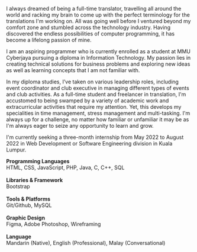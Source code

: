 I always dreamed of being a full-time translator, travelling all around the world and racking my brain to come up with the perfect terminology for the translations I'm working on. All was going well before I ventured beyond my comfort zone and stumbled across the technology industry. Having discovered the endless possibilities of computer programming, it has become a lifelong passion of mine.

I am an aspiring programmer who is currently enrolled as a student at MMU Cyberjaya pursuing a diploma in Information Technology. My passion lies in creating technical solutions for business problems and exploring new ideas as well as learning concepts that I am not familiar with. 

In my diploma studies, I’ve taken on various leadership roles, including event coordinator and club executive in managing different types of events and club activities. As a full-time student and freelancer in translation, I'm accustomed to being swamped by a variety of academic work and extracurricular activities that require my attention. Yet, this develops my specialities in time management, stress management and multi-tasking. I'm always up for a challenge, no matter how familiar or unfamiliar it may be as I'm always eager to seize any opportunity to learn and grow.

I'm currently seeking a three-month internship from May 2022 to August 2022 in Web Development or Software Engineering division in Kuala Lumpur.

<b>Programming Languages</b><br>
HTML, CSS, JavaScript, PHP, Java, C, C++, SQL<br><br>
<b>Libraries & Framework</b><br>
Bootstrap<br><br>
<b>Tools & Platforms</b><br>
Git/Github, MySQL<br><br>
<b>Graphic Design</b><br>
Figma, Adobe Photoshop, Wireframing<br><br>
<b>Language</b><br>
Mandarin (Native), English (Professional), Malay (Conversational)



